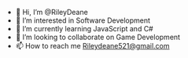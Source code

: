 - 👋 Hi, I’m @RileyDeane
- 👀 I’m interested in Software Development
- 🌱 I’m currently learning JavaScript and C#
- 💞️ I’m looking to collaborate on Game Development
- 📫 How to reach me Rileydeane521@gmail.com
